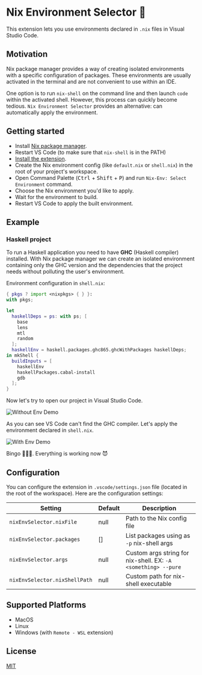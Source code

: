 # Nix Environment Selector 🧪

This extension lets you use environments declared in `.nix` files in Visual Studio Code.

## Motivation

Nix package manager provides a way of creating isolated environments with a specific configuration of packages. These environments are usually activated in the terminal and are not convenient to use within an IDE.

One option is to run `nix-shell` on the command line and then launch `code` within the activated shell. However, this process can quickly become tedious. `Nix Environment Selector` provides an alternative: can automatically apply the environment.

## Getting started

- Install [Nix package manager](https://nixos.org/nix/).
- Restart VS Code (to make sure that `nix-shell` is in the PATH)
- [Install the extension](https://marketplace.visualstudio.com/items?itemName=arrterian.nix-env-selector).
- Create the Nix environment config (like `default.nix` or `shell.nix`) in the root of your project's workspace.
- Open Command Palette (<kbd>Ctrl</kbd> + <kbd>Shift</kbd> + <kbd>P</kbd>) and run `Nix-Env: Select Environment` command.
- Choose the Nix environment you'd like to apply.
- Wait for the environment to build.
- Restart VS Code to apply the built environment.

## Example

### Haskell project

To run a Haskell application you need to have **GHC** (Haskell compiler) installed. With Nix package manager we can create an isolated environment containing only the GHC version and the dependencies that the project needs without polluting the user's environment.

Environment configuration in `shell.nix`:

```nix
{ pkgs ? import <nixpkgs> { } }:
with pkgs;

let
  haskellDeps = ps: with ps; [
    base
    lens
    mtl
    random
  ];
  haskellEnv = haskell.packages.ghc865.ghcWithPackages haskellDeps;
in mkShell {
  buildInputs = [
    haskellEnv
    haskellPackages.cabal-install
    gdb
  ];
}
```

Now let's try to open our project in Visual Studio Code.

![Without Env Demo](resources/without-env-demo.gif)

As you can see VS Code can't find the GHC compiler. Let's apply the environment declared in `shell.nix`.

![With Env Demo](resources/with-env-demo.gif)

Bingo 🎉🎉🎉. Everything is working now 😈

## Configuration

You can configure the extension in `.vscode/settings.json` file (located in the root of the workspace). Here are the configuration settings:

| Setting                             | Default                        | Description                     |
| ----------------------------------- | ------------------------------ | ------------------------------- |
| `nixEnvSelector.nixFile`            | null                           | Path to the Nix config file     |
| `nixEnvSelector.packages`           | []                             | List packages using as `-p` nix-shell args |
| `nixEnvSelector.args`               | null                           | Custom args string for nix-shell. EX: `-A <something> --pure` |
| `nixEnvSelector.nixShellPath`       | null                           | Custom path for nix-shell executable |

## Supported Platforms

- MacOS
- Linux
- Windows (with `Remote - WSL` extension)

## License

[MIT](LICENSE)
